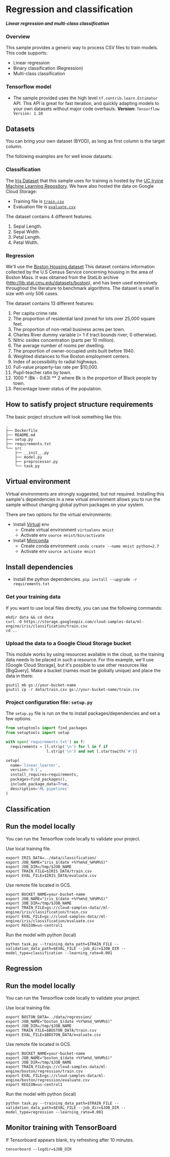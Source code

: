# Regression and classification

_**Linear regression and multi-class classification**_

### Overview

This sample provides a generic way to process CSV files to train models.
This code supports:
 
 - Linear regression
 - Binary classification (Regression)
 - Multi-class classification

### Tensorflow model

* The sample provided uses the high level `tf.contrib.learn.Estimator` API. 
  This API is great for fast iteration, and quickly adapting models to your own 
  datasets without major code overhauls.
  **Version:** ```Tensorflow Version: 1.10```

## Datasets

You can bring your own dataset (BYOD), as long as first column is the
target column.

The following examples are for well know datasets:

### Classification

The [Iris Dataset](https://archive.ics.uci.edu/ml/datasets/iris) that this sample
uses for training is hosted by the [UC Irvine Machine Learning
Repository](https://archive.ics.uci.edu/ml/datasets/). We have also hosted the data
on Google Cloud Storage:

 * Training file is [`train.csv`](https://storage.googleapis.com/cloud-samples-data/ml-engine/iris/classification/train.csv)
 * Evaluation file is [`evaluate.csv`](https://storage.googleapis.com/cloud-samples-data/ml-engine/iris/classification/evaluate.csv)

The dataset contains 4 different features:

1.  Sepal Length.
2.  Sepal Width.
3.  Petal Length.
4.  Petal Width.


### Regression

We'll use the
[Boston Housing dataset](https://www.cs.toronto.edu/~delve/data/boston/bostonDetail.html)
This dataset contains information collected by the U.S Census Service concerning
housing in the area of Boston Mass. It was obtained from the StatLib archive
(http://lib.stat.cmu.edu/datasets/boston), and has been used extensively
throughout the literature to benchmark algorithms. The dataset
is small in size with only 506 cases.

The dataset contains 13 different features:

1.  Per capita crime rate.
2.  The proportion of residential land zoned for lots over 25,000 square feet.
3.  The proportion of non-retail business acres per town.
4.  Charles River dummy variable (= 1 if tract bounds river; 0 otherwise).
5.  Nitric oxides concentration (parts per 10 million).
6.  The average number of rooms per dwelling.
7.  The proportion of owner-occupied units built before 1940.
8.  Weighted distances to five Boston employment centers.
9.  Index of accessibility to radial highways.
10. Full-value property-tax rate per $10,000.
11. Pupil-teacher ratio by town.
12. 1000 * (Bk - 0.63) ** 2 where Bk is the proportion of Black people by town.
13. Percentage lower status of the population.


## How to satisfy project structure requirements

The basic project structure will look something like this:

```shell
.
├── Dockerfile
├── README.md
├── setup.py
├── requirements.txt
└── src
    ├── __init__.py
    ├── model.py
    ├── preprocessor.py     
    └── task.py
```

## Virtual environment

Virtual environments are strongly suggested, but not required. Installing this
sample's dependencies in a new virtual environment allows you to run the sample
without changing global python packages on your system.

There are two options for the virtual environments:

*   Install [Virtual](https://virtualenv.pypa.io/en/stable/) env
    *   Create virtual environment `virtualenv mnist`
    *   Activate env `source mnist/bin/activate`
*   Install [Miniconda](https://conda.io/miniconda.html)
    *   Create conda environment `conda create --name mnist python=2.7`
    *   Activate env `source activate mnist`

## Install dependencies

*   Install the python dependencies. `pip install --upgrade -r requirements.txt`

### Get your training data

If you want to use local files directly, you can use the following commands:

```shell
mkdir data && cd data
curl -O https://storage.googleapis.com/cloud-samples-data/ml-engine/iris/classification/train.csv
cd ..
```

### Upload the data to a Google Cloud Storage bucket

This module works by using resources available in the cloud, so the training
data needs to be placed in such a resource. For this example, we'll use [Google
Cloud Storage], but it's possible to use other resources like [BigQuery]. Make a
bucket (names must be globally unique) and place the data in there:

```shell
gsutil mb gs://your-bucket-name
gsutil cp -r data/train.csv gs://your-bucket-name/train.csv
```

### Project configuration file: `setup.py`

The `setup.py` file is run on the to install
packages/dependencies and set a few options.

```python
from setuptools import find_packages
from setuptools import setup

with open('requirements.txt') as f:
  requirements = [l.strip('\n') for l in f if
                  l.strip('\n') and not l.startswith('#')]

setup(
  name='linear_learner',
  version='0.1',
  install_requires=requirements,
  packages=find_packages(),
  include_package_data=True,
  description='ML pipelines'
)
```

## Classification

## Run the model locally

You can run the Tensorflow code locally to validate your project.

Use local training file.

```
export IRIS_DATA=../data/classification/
export JOB_NAME="iris_$(date +%Y%m%d_%H%M%S)"
export JOB_DIR=/tmp/$JOB_NAME
export TRAIN_FILE=$IRIS_DATA/train.csv
export EVAL_FILE=$IRIS_DATA/evaluate.csv
```

Use remote file located in GCS.

```
export BUCKET_NAME=your-bucket-name
export JOB_NAME="iris_$(date +%Y%m%d_%H%M%S)"
export JOB_DIR=/tmp/$JOB_NAME
export TRAIN_FILE=gs://cloud-samples-data//ml-engine/iris/classification/train.csv
export EVAL_FILE=gs://cloud-samples-data//ml-engine/iris/classification/evaluate.csv
export REGION=us-central1
```

Run the model with python (local)

```
python task.py --training_data_path=$TRAIN_FILE --validation_data_path=$EVAL_FILE --job_dir=$JOB_DIR --model_type=classification --learning_rate=0.001
```


## Regression

## Run the model locally

You can run the Tensorflow code locally to validate your project.

Use local training file.

```
export BOSTON_DATA=../data/regression/
export JOB_NAME="boston_$(date +%Y%m%d_%H%M%S)"
export JOB_DIR=/tmp/$JOB_NAME
export TRAIN_FILE=$BOSTON_DATA/train.csv
export EVAL_FILE=$BOSTON_DATA/evaluate.csv
```

Use remote file located in GCS.

```
export BUCKET_NAME=your-bucket-name
export JOB_NAME="boston_$(date +%Y%m%d_%H%M%S)"
export JOB_DIR=/tmp/$JOB_NAME
export TRAIN_FILE=gs://cloud-samples-data/ml-engine/boston/regression/train.csv
export EVAL_FILE=gs://cloud-samples-data/ml-engine/boston/regression/evaluate.csv
export REGION=us-central1
```

Run the model with python (local)

```
python task.py --training_data_path=$TRAIN_FILE --validation_data_path=$EVAL_FILE --job_dir=$JOB_DIR --model_type=regression --learning_rate=0.001
```



## Monitor training with TensorBoard

If Tensorboard appears blank, try refreshing after 10 minutes.

```
tensorboard --logdir=$JOB_DIR
```

